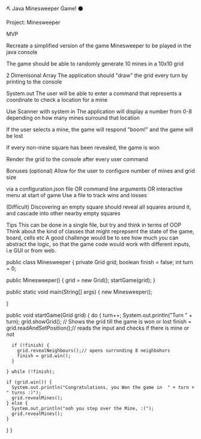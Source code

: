 ⛏️ Java Minesweeper Game! ⚫

Project: Minesweeper

MVP


Recreate a simplified version of the game Minesweeper to be played in the java console

The game should be able to randomly generate 10 mines in a 10x10 grid

2 Dimenisonal Array
The application should "draw" the grid every turn by printing to the console

System.out
The user will be able to enter a command that represents a coordinate to check a location for a mine

Use Scanner with system in
The application will display a number from 0-8 depending on how many mines surround that location

If the user selects a mine, the game will respond "boom!" and the game will be lost

If every non-mine square has been revealed, the game is won

Render the grid to the console after every user command

Bonuses (optional)
Allow for the user to configure number of mines and grid size

via a configuration.json file
OR command line arguments
OR interactive menu at start of game
Use a file to track wins and losses

(Difficult) Discovering an empty square should reveal all squares around it, and cascade into other nearby empty squares

Tips
This can be done in a single file, but try and think in terms of OOP
Think about the kind of classes that might reprepsent the state of the game, board, cells etc
A good challenge would be to see how much you can abstract the logic, so that the game code would work with different inputs, i.e GUI or from web.





public class Minesweeper {
  private Grid grid;
  boolean finish = false;
  int turn = 0;

  public Minesweeper() {
    grid = new Grid();
    startGame(grid);
  }

  public static void main(String[] args) {
    new Minesweeper();

  }

  public void startGame(Grid grid) {
    do {
      turn++;
      System.out.println("Turn " + turn);
      grid.showGrid(); // Shows the grid till the game is won or lost
      finish = grid.readAndSetPosition();// reads the input and checks if there is mine or not

      if (!finish) {
        grid.revealNeighbours();// opens surronding 8 neighbohors
        finish = grid.win();
      }

    } while (!finish);

    if (grid.win()) {
      System.out.println("Congratulations, you Won the game in  " + turn + " turns :)");
      grid.revealMines();
    } else {
      System.out.println("ooh you step over the Mine, :(");
      grid.revealMines();
    }
  }
}